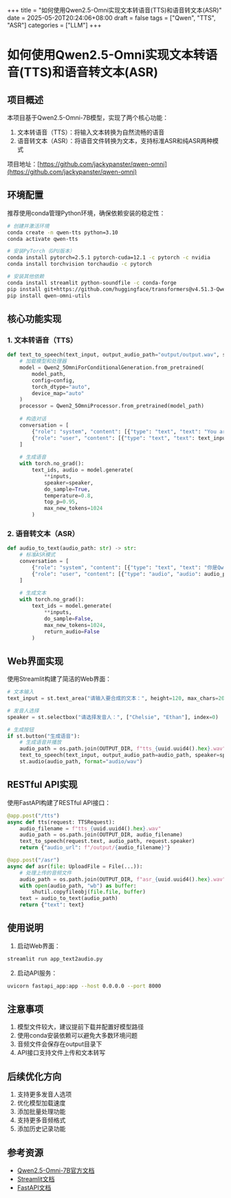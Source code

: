 +++
title = "如何使用Qwen2.5-Omni实现文本转语音(TTS)和语音转文本(ASR)"
date = 2025-05-20T20:24:06+08:00
draft = false
tags = ["Qwen", "TTS", "ASR"]
categories = ["LLM"]
+++

# 如何使用Qwen2.5-Omni实现文本转语音(TTS)和语音转文本(ASR)

## 项目概述

本项目基于Qwen2.5-Omni-7B模型，实现了两个核心功能：
1. 文本转语音（TTS）：将输入文本转换为自然流畅的语音
2. 语音转文本（ASR）：将语音文件转换为文本，支持标准ASR和纯ASR两种模式

项目地址：[https://github.com/jackypanster/qwen-omni](https://github.com/jackypanster/qwen-omni)

## 环境配置

推荐使用conda管理Python环境，确保依赖安装的稳定性：

```bash
# 创建并激活环境
conda create -n qwen-tts python=3.10
conda activate qwen-tts

# 安装PyTorch（GPU版本）
conda install pytorch=2.5.1 pytorch-cuda=12.1 -c pytorch -c nvidia
conda install torchvision torchaudio -c pytorch

# 安装其他依赖
conda install streamlit python-soundfile -c conda-forge
pip install git+https://github.com/huggingface/transformers@v4.51.3-Qwen2.5-Omni-preview
pip install qwen-omni-utils
```

## 核心功能实现

### 1. 文本转语音（TTS）

```python
def text_to_speech(text_input, output_audio_path="output/output.wav", speaker="Chelsie"):
    # 加载模型和处理器
    model = Qwen2_5OmniForConditionalGeneration.from_pretrained(
        model_path, 
        config=config, 
        torch_dtype="auto", 
        device_map="auto"
    )
    processor = Qwen2_5OmniProcessor.from_pretrained(model_path)
    
    # 构造对话
    conversation = [
        {"role": "system", "content": [{"type": "text", "text": "You are Qwen..."}]},
        {"role": "user", "content": [{"type": "text", "text": text_input}]}
    ]
    
    # 生成语音
    with torch.no_grad():
        text_ids, audio = model.generate(
            **inputs,
            speaker=speaker,
            do_sample=True,
            temperature=0.8,
            top_p=0.95,
            max_new_tokens=1024
        )
```

### 2. 语音转文本（ASR）

```python
def audio_to_text(audio_path: str) -> str:
    # 标准ASR模式
    conversation = [
        {"role": "system", "content": [{"type": "text", "text": "你是Qwen..."}]},
        {"role": "user", "content": [{"type": "audio", "audio": audio_path}]}
    ]
    
    # 生成文本
    with torch.no_grad():
        text_ids = model.generate(
            **inputs,
            do_sample=False,
            max_new_tokens=1024,
            return_audio=False
        )
```

## Web界面实现

使用Streamlit构建了简洁的Web界面：

```python
# 文本输入
text_input = st.text_area("请输入要合成的文本：", height=120, max_chars=200)

# 发音人选择
speaker = st.selectbox("请选择发音人：", ["Chelsie", "Ethan"], index=0)

# 生成按钮
if st.button("生成语音"):
    # 生成语音并播放
    audio_path = os.path.join(OUTPUT_DIR, f"tts_{uuid.uuid4().hex}.wav")
    text_to_speech(text_input, output_audio_path=audio_path, speaker=speaker)
    st.audio(audio_path, format="audio/wav")
```

## RESTful API实现

使用FastAPI构建了RESTful API接口：

```python
@app.post("/tts")
async def tts(request: TTSRequest):
    audio_filename = f"tts_{uuid.uuid4().hex}.wav"
    audio_path = os.path.join(OUTPUT_DIR, audio_filename)
    text_to_speech(request.text, audio_path, request.speaker)
    return {"audio_url": f"/output/{audio_filename}"}

@app.post("/asr")
async def asr(file: UploadFile = File(...)):
    # 处理上传的音频文件
    audio_path = os.path.join(OUTPUT_DIR, f"asr_{uuid.uuid4().hex}.wav")
    with open(audio_path, "wb") as buffer:
        shutil.copyfileobj(file.file, buffer)
    text = audio_to_text(audio_path)
    return {"text": text}
```

## 使用说明

1. 启动Web界面：
```bash
streamlit run app_text2audio.py
```

2. 启动API服务：
```bash
uvicorn fastapi_app:app --host 0.0.0.0 --port 8000
```

## 注意事项

1. 模型文件较大，建议提前下载并配置好模型路径
2. 使用conda安装依赖可以避免大多数环境问题
3. 音频文件会保存在output目录下
4. API接口支持文件上传和文本转写

## 后续优化方向

1. 支持更多发音人选项
2. 优化模型加载速度
3. 添加批量处理功能
4. 支持更多音频格式
5. 添加历史记录功能

## 参考资源

- [Qwen2.5-Omni-7B官方文档](https://huggingface.co/Qwen/Qwen2.5-Omni-7B)
- [Streamlit文档](https://docs.streamlit.io/)
- [FastAPI文档](https://fastapi.tiangolo.com/) 